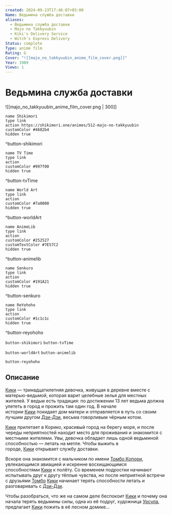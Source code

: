 ```yaml
---
created: 2024-09-23T17:46:07+03:00
Name: Ведьмина служба доставки
aliases:
  - Ведьмина служба доставки
  - Majo no Takkyuubin
  - Kiki's Delivery Service
  - Witch's Express Delivery
Status: complete
Type: anime film
Rating: G
Cover: "![[majo_no_takkyuubin_anime_film_cover.png]]"
Year: 1989
Views: 1
---
```


# Ведьмина служба доставки

![[majo_no_takkyuubin_anime_film_cover.png | 300]]

```button
name Shikimori
type link
action https://shikimori.one/animes/512-majo-no-takkyuubin
customColor #4682b4
hidden true
```
^button-shikimori

```button
name TV Time
type link
action 
customColor #997f00
hidden true
```
^button-tvTime

```button
name World Art
type link
action 
customColor #7a0000
hidden true
```
^button-worldArt

```button
name AnimeLib
type link
action 
customColor #252527
customTextColor #7E57C2
hidden true
```
^button-animelib

```button
name Senkuro
type link
action 
customColor #191A21
hidden true
```
^button-senkuro

```button
name ReYohoho
type link
action 
customColor #1c1c1c
hidden true
```
^button-reyohoho



`button-shikimori` `button-tvTime`

`button-worldArt` `button-animelib`

`button-reyohoho`

## Описание

[Кики](https://shikimori.one/characters/6866-kiki) — тринадцатилетняя девочка, живущая в деревне вместе с матерью-ведьмой, которая варит целебные зелья для местных жителей. У ведьм есть традиция: по достижении 13 лет ведьма должна улететь в город и прожить там один год. В начале истории [Кики](https://shikimori.one/characters/6866-kiki) покидает дом матери и отправляется в путь со своим лучшим другом [Дзи-Дзи](https://shikimori.one/characters/3133-jiji), весьма говорливым чёрным котом.

[Кики](https://shikimori.one/characters/6866-kiki) прилетает в Корико, красивый город на берегу моря, и после череды неприятностей находит место для проживания и знакомится с местными жителями. Увы, девочка обладает лишь одной ведьминой способностью — летать на метле. Чтобы выжить в городе, [Кики](https://shikimori.one/characters/6866-kiki) открывает службу доставки.

Вскоре она знакомится с мальчиком по имени [Томбо Копори](https://shikimori.one/characters/11282-tombo-kopoli), увлекающимся авиацией и искренне восхищающимся способностями [Кики](https://shikimori.one/characters/6866-kiki) к полёту. Со временем подростки начинают испытывать друг к другу тёплые чувства, но после неприятной встречи с друзьями [Томбо](https://shikimori.one/characters/11282-tombo-kopoli) [Кики](https://shikimori.one/characters/6866-kiki) начинает терять способности летать и разговаривать с [Дзи-Дзи](https://shikimori.one/characters/3133-jiji).

Чтобы разобраться, что же на самом деле беспокоит [Кики](https://shikimori.one/characters/6866-kiki) и почему она начала терять ведьмины силы, одна из её подруг, художница [Урсула](https://shikimori.one/characters/11280-ursula), предлагает [Кики](https://shikimori.one/characters/6866-kiki) пожить в её лесном домике...
